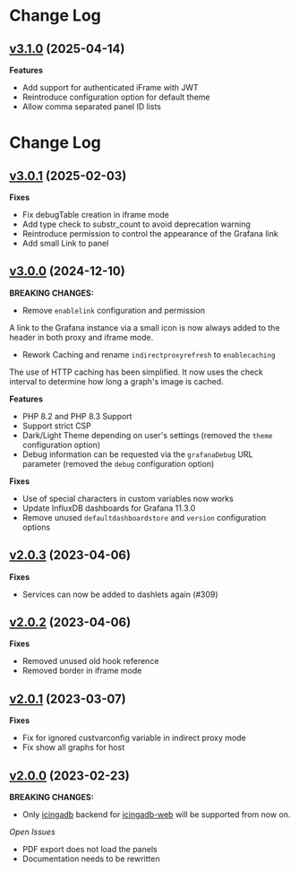 # Change Log
## [v3.1.0](https://github.com/NETWAYS/icingaweb2-module-grafana/tree/v3.1.0) (2025-04-14)

**Features**

- Add support for authenticated iFrame with JWT
- Reintroduce configuration option for default theme
- Allow comma separated panel ID lists

# Change Log
## [v3.0.1](https://github.com/NETWAYS/icingaweb2-module-grafana/tree/v3.0.0) (2025-02-03)

**Fixes**
- Fix debugTable creation in iframe mode
- Add type check to substr_count to avoid deprecation warning
- Reintroduce permission to control the appearance of the Grafana link
- Add small Link to panel

## [v3.0.0](https://github.com/NETWAYS/icingaweb2-module-grafana/tree/v3.0.0) (2024-12-10)

**BREAKING CHANGES:**

- Remove `enablelink` configuration and permission

A link to the Grafana instance via a small icon is now always
added to the header in both proxy and iframe mode.

- Rework Caching and rename `indirectproxyrefresh` to `enablecaching`

The use of HTTP caching has been simplified.
It now uses the check interval to determine how long a graph's image is cached.

**Features**
- PHP 8.2 and PHP 8.3 Support
- Support strict CSP
- Dark/Light Theme depending on user's settings (removed the `theme` configuration option)
- Debug information can be requested via the `grafanaDebug` URL parameter (removed the `debug` configuration option)

**Fixes**
- Use of special characters in custom variables now works
- Update InfluxDB dashboards for Grafana 11.3.0
- Remove unused `defaultdashboardstore` and `version` configuration options

## [v2.0.3](https://github.com/mikesch-mp/icingaweb2-module-grafana/tree/v2.0.3) (2023-04-06)
**Fixes**
- Services can now be added to dashlets again (#309)

## [v2.0.2](https://github.com/mikesch-mp/icingaweb2-module-grafana/tree/v2.0.2) (2023-04-06)
**Fixes**
- Removed unused old hook reference
- Removed border in iframe mode

## [v2.0.1](https://github.com/mikesch-mp/icingaweb2-module-grafana/tree/v2.0.1) (2023-03-07)
**Fixes**
- Fix for ignored custvarconfig variable in indirect proxy mode
- Fix show all graphs for host

## [v2.0.0](https://github.com/mikesch-mp/icingaweb2-module-grafana/tree/v2.0.0) (2023-02-23)

**BREAKING CHANGES:**
- Only [icingadb](https://github.com/Icinga/icingadb) backend for [icingadb-web](https://github.com/Icinga/icingadb-web) will be supported from now on.

*Open Issues*

- PDF export does not load the panels
- Documentation needs to be rewritten
